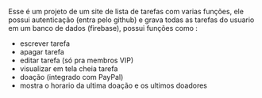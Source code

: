 Esse é um projeto de um site de lista de tarefas com varias funções, ele possui autenticação (entra pelo github) e grava todas as tarefas do usuario em um banco de dados (firebase), possui funções como :
- escrever tarefa
- apagar tarefa
- editar tarefa (só pra membros VIP)
- visualizar em tela cheia tarefa
- doação (integrado com PayPal)
- mostra o horario da ultima doação e os ultimos doadores
